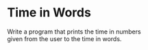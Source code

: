 # Time in Words

Write a program that prints the time in numbers\
given from the user to the time in words.
